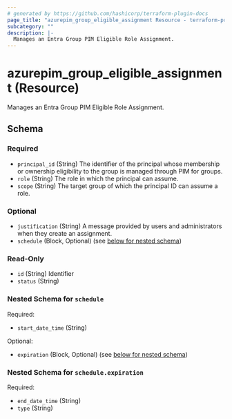 ```yaml
---
# generated by https://github.com/hashicorp/terraform-plugin-docs
page_title: "azurepim_group_eligible_assignment Resource - terraform-provider-azurepim"
subcategory: ""
description: |-
  Manages an Entra Group PIM Eligible Role Assignment.
---
```


# azurepim_group_eligible_assignment (Resource)

Manages an Entra Group PIM Eligible Role Assignment.



<!-- schema generated by tfplugindocs -->
## Schema

### Required

- `principal_id` (String) The identifier of the principal whose membership or ownership eligibility to the group is managed through PIM for groups.
- `role` (String) The role in which the principal can assume.
- `scope` (String) The target group of which the principal ID can assume a role.

### Optional

- `justification` (String) A message provided by users and administrators when they create an assignment.
- `schedule` (Block, Optional) (see [below for nested schema](#nestedblock--schedule))

### Read-Only

- `id` (String) Identifier
- `status` (String)

<a id="nestedblock--schedule"></a>
### Nested Schema for `schedule`

Required:

- `start_date_time` (String)

Optional:

- `expiration` (Block, Optional) (see [below for nested schema](#nestedblock--schedule--expiration))

<a id="nestedblock--schedule--expiration"></a>
### Nested Schema for `schedule.expiration`

Required:

- `end_date_time` (String)
- `type` (String)

